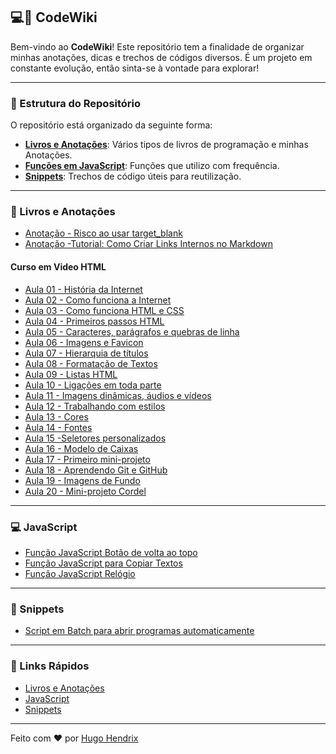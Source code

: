 ## 💻📘 CodeWiki 

Bem-vindo ao **CodeWiki**! Este repositório tem a finalidade de organizar minhas anotações, dicas e trechos de códigos diversos. É um projeto em constante evolução, então sinta-se à vontade para explorar!

---

### 📂 Estrutura do Repositório

O repositório está organizado da seguinte forma:

- **[Livros e Anotações](#-livros-e-anotações)**: Vários tipos de livros de programação e minhas Anotações.
- **[Funções em JavaScript](#-javascript)**: Funções que utilizo com frequência.
- **[Snippets](#-snippets)**: Trechos de código úteis para reutilização.

---

### 📜 Livros e Anotações

- [Anotação - Risco ao usar target_blank](Anotações/problemas-target-blank.md)
- [Anotação -Tutorial: Como Criar Links Internos no Markdown](Anotações/criando-links-com-markdown.md)

#### Curso em Video HTML
- [Aula 01 - História da Internet](LIVROS/curso-em-video-aulas-em-pdf/01.pdf)
- [Aula 02 - Como funciona a Internet](LIVROS/curso-em-video-aulas-em-pdf/02%20-%20Como%20funciona%20a%20Internet.pdf)
- [Aula 03 - Como funciona HTML e CSS](LIVROS/curso-em-video-aulas-em-pdf/03.pdf)
- [Aula 04 - Primeiros passos HTML](LIVROS/curso-em-video-aulas-em-pdf/04.pdf)
- [Aula 05 - Caracteres, parágrafos e quebras de linha](LIVROS/curso-em-video-aulas-em-pdf/05.pdf)
- [Aula 06 - Imagens e Favicon](LIVROS/curso-em-video-aulas-em-pdf/06.pdf)
- [Aula 07 - Hierarquia de títulos](LIVROS/curso-em-video-aulas-em-pdf/07.pdf)
- [Aula 08 - Formatação de Textos](LIVROS/curso-em-video-aulas-em-pdf/08.pdf)
- [Aula 09 - Listas HTML](LIVROS/curso-em-video-aulas-em-pdf/09.pdf)
- [Aula 10 - Ligações em toda parte](LIVROS/curso-em-video-aulas-em-pdf/10.pdf)
- [Aula 11 - Imagens dinâmicas, áudios e vídeos](LIVROS/curso-em-video-aulas-em-pdf/11.pdf)
- [Aula 12 - Trabalhando com estilos](LIVROS/curso-em-video-aulas-em-pdf/12.pdf)
- [Aula 13 - Cores](LIVROS/curso-em-video-aulas-em-pdf/13.pdf)
- [Aula 14 - Fontes](LIVROS/curso-em-video-aulas-em-pdf/14.pdf)
- [Aula 15 -Seletores personalizados](LIVROS/curso-em-video-aulas-em-pdf/15.pdf)
- [Aula 16 - Modelo de Caixas](LIVROS/curso-em-video-aulas-em-pdf/16.pdf)
- [Aula 17 - Primeiro mini-projeto](LIVROS/curso-em-video-aulas-em-pdf/17.pdf)
- [Aula 18 - Aprendendo Git e GitHub](LIVROS/curso-em-video-aulas-em-pdf/18.pdf)
- [Aula 19 - Imagens de Fundo](LIVROS/curso-em-video-aulas-em-pdf/19.pdf)
- [Aula 20 - Mini-projeto Cordel](LIVROS/curso-em-video-aulas-em-pdf/20.pdf)

---

### 💻 JavaScript

- [Função JavaScript Botão de volta ao topo](Snippets/btn-volta-ao-topo.md)
- [Função JavaScript para Copiar Textos](Snippets/copiar-texto.md)
- [Função JavaScript Relógio](Snippets/relogio.md)

---

### 🚩 Snippets

- [Script em Batch para abrir programas automaticamente](Snippets/turn-on.md)

---

### 🔗 Links Rápidos

- [Livros e Anotações](#-livros-e-anotações)
- [JavaScript](#-javascript)
- [Snippets](#-snippets)

---

Feito com ❤️ por  [Hugo Hendrix](https://github.com/HugoHendrix)